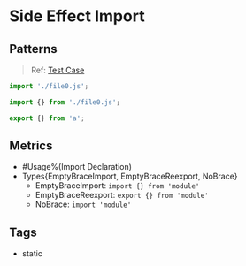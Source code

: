 # Side Effect Import

## Patterns

> Ref: [Test Case](../../../../../docs/relation/import.md#side-effects-only-import)

```js
import './file0.js';

import {} from './file0.js';

export {} from 'a';
```

## Metrics

* #Usage%(Import Declaration)
* Types{EmptyBraceImport, EmptyBraceReexport, NoBrace}
    * EmptyBraceImport: `import {} from 'module'`
    * EmptyBraceReexport: `export {} from 'module'`
    * NoBrace: `import 'module'`

## Tags

* static

